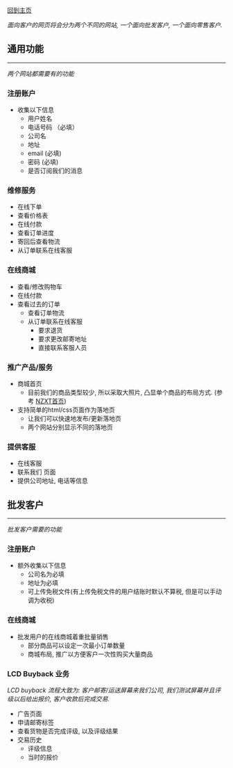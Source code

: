 [回到主页](../README.MD)

*面向客户的网页将会分为两个不同的网站, 一个面向批发客户, 一个面向零售客户.*

## 通用功能
-------------------------------
*两个网站都需要有的功能*

### 注册账户
- 收集以下信息
    - 用户姓名
    - 电话号码 （必填）
    - 公司名
    - 地址
    - email (必填)
    - 密码 (必填)
    - 是否订阅我们的消息

### 维修服务
- 在线下单
- 查看价格表
- 在线付款
- 查看订单进度
- 寄回后查看物流
- 从订单联系在线客服

### 在线商城
- 查看/修改购物车
- 在线付款
- 查看过去的订单
    - 查看订单物流
    - 从订单联系在线客服
        - 要求退货
        - 要求更改邮寄地址
        - 直接联系客服人员

### 推广产品/服务
- 商城首页
    - 目前我们的商品类型较少, 所以采取大照片, 凸显单个商品的布局方式. (参考 [NZXT首页](https://nzxt.com/))
- 支持简单的html/css页面作为落地页
    - 让我们可以快速地发布/更新落地页
    - 两个网站分别显示不同的落地页

### 提供客服
- 在线客服
- 联系我们 页面
- 提供公司地址, 电话等信息

## 批发客户
-----------------------------
*批发客户需要的功能*

### 注册账户
- 额外收集以下信息
    - 公司名为必填
    - 地址为必填
    - 可上传免税文件(有上传免税文件的用户结账时默认不算税, 但是可以手动调为收税)

### 在线商城
- 批发用户的在线商城着重批量销售
    - 部分商品可以设定一次最小订单数量
    - 商城布局, 推广以方便客户一次性购买大量商品

### LCD Buyback 业务
*LCD buyback 流程大致为: 客户邮寄/运送屏幕来我们公司, 我们测试屏幕并且评级以后给出报价, 客户收款后完成交易.*
- 广告页面
- 申请邮寄标签
- 查看货物是否完成评级, 以及评级结果
- 交易历史
    - 评级信息
    - 当时的报价